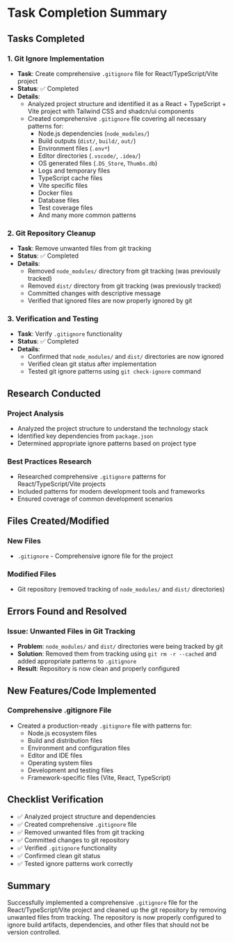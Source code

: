 # Task Completion Summary

## Tasks Completed

### 1. Git Ignore Implementation
- **Task**: Create comprehensive `.gitignore` file for React/TypeScript/Vite project
- **Status**: ✅ Completed
- **Details**: 
  - Analyzed project structure and identified it as a React + TypeScript + Vite project with Tailwind CSS and shadcn/ui components
  - Created comprehensive `.gitignore` file covering all necessary patterns for:
    - Node.js dependencies (`node_modules/`)
    - Build outputs (`dist/`, `build/`, `out/`)
    - Environment files (`.env*`)
    - Editor directories (`.vscode/`, `.idea/`)
    - OS generated files (`.DS_Store`, `Thumbs.db`)
    - Logs and temporary files
    - TypeScript cache files
    - Vite specific files
    - Docker files
    - Database files
    - Test coverage files
    - And many more common patterns

### 2. Git Repository Cleanup
- **Task**: Remove unwanted files from git tracking
- **Status**: ✅ Completed
- **Details**:
  - Removed `node_modules/` directory from git tracking (was previously tracked)
  - Removed `dist/` directory from git tracking (was previously tracked)
  - Committed changes with descriptive message
  - Verified that ignored files are now properly ignored by git

### 3. Verification and Testing
- **Task**: Verify `.gitignore` functionality
- **Status**: ✅ Completed
- **Details**:
  - Confirmed that `node_modules/` and `dist/` directories are now ignored
  - Verified clean git status after implementation
  - Tested git ignore patterns using `git check-ignore` command

## Research Conducted

### Project Analysis
- Analyzed the project structure to understand the technology stack
- Identified key dependencies from `package.json`
- Determined appropriate ignore patterns based on project type

### Best Practices Research
- Researched comprehensive `.gitignore` patterns for React/TypeScript/Vite projects
- Included patterns for modern development tools and frameworks
- Ensured coverage of common development scenarios

## Files Created/Modified

### New Files
- `.gitignore` - Comprehensive ignore file for the project

### Modified Files
- Git repository (removed tracking of `node_modules/` and `dist/` directories)

## Errors Found and Resolved

### Issue: Unwanted Files in Git Tracking
- **Problem**: `node_modules/` and `dist/` directories were being tracked by git
- **Solution**: Removed them from tracking using `git rm -r --cached` and added appropriate patterns to `.gitignore`
- **Result**: Repository is now clean and properly configured

## New Features/Code Implemented

### Comprehensive .gitignore File
- Created a production-ready `.gitignore` file with patterns for:
  - Node.js ecosystem files
  - Build and distribution files
  - Environment and configuration files
  - Editor and IDE files
  - Operating system files
  - Development and testing files
  - Framework-specific files (Vite, React, TypeScript)

## Checklist Verification

- ✅ Analyzed project structure and dependencies
- ✅ Created comprehensive `.gitignore` file
- ✅ Removed unwanted files from git tracking
- ✅ Committed changes to git repository
- ✅ Verified `.gitignore` functionality
- ✅ Confirmed clean git status
- ✅ Tested ignore patterns work correctly

## Summary

Successfully implemented a comprehensive `.gitignore` file for the React/TypeScript/Vite project and cleaned up the git repository by removing unwanted files from tracking. The repository is now properly configured to ignore build artifacts, dependencies, and other files that should not be version controlled.